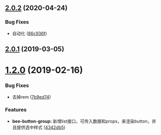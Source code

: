 ## [2.0.2](https://github.com/tinper-bee/bee-button-group/compare/v2.0.1...v2.0.2) (2020-04-24)


### Bug Fixes

* 自动化 ([86c936f](https://github.com/tinper-bee/bee-button-group/commit/86c936f91df5d0ae41d382bdfb79edcf7e6de778))



<a name="2.0.1"></a>
## [2.0.1](https://github.com/tinper-bee/bee-button-group/compare/v1.2.0...v2.0.1) (2019-03-05)



<a name="1.2.0"></a>
# [1.2.0](https://github.com/tinper-bee/bee-button-group/compare/7b9ed74...v1.2.0) (2019-02-16)


### Bug Fixes

* 去掉rem ([7b9ed74](https://github.com/tinper-bee/bee-button-group/commit/7b9ed74))


### Features

* **bee-button-group:** 新增list接口，可传入数据和props，来渲染button，并且提供选中样式 ([4342db5](https://github.com/tinper-bee/bee-button-group/commit/4342db5))



